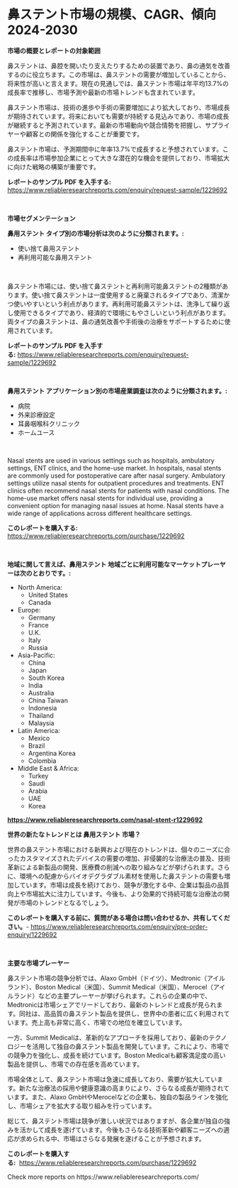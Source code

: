 <p><h1>鼻ステント市場の規模、CAGR、傾向 2024-2030</h1></p><p><strong>市場の概要とレポートの対象範囲</strong></p>
<p><p>鼻ステントは、鼻腔を開いたり支えたりするための装置であり、鼻の通気を改善するのに役立ちます。この市場は、鼻ステントの需要が増加していることから、将来性が高いと言えます。現在の見通しでは、鼻ステント市場は年平均13.7%の成長率で推移し、市場予測や最新の市場トレンドも含まれています。</p><p>鼻ステント市場は、技術の進歩や手術の需要増加により拡大しており、市場成長が期待されています。将来においても需要が持続する見込みであり、市場の成長が継続すると予測されています。最新の市場動向や競合情勢を把握し、サプライヤーや顧客との関係を強化することが重要です。</p><p>鼻ステント市場は、予測期間中に年率13.7%で成長すると予想されています。この成長率は市場参加企業にとって大きな潜在的な機会を提供しており、市場拡大に向けた戦略の構築が重要です。</p></p>
<p><strong>レポートのサンプル PDF を入手する:</strong> <a href="https://www.reliableresearchreports.com/enquiry/request-sample/1229692">https://www.reliableresearchreports.com/enquiry/request-sample/1229692</a></p>
<p>&nbsp;</p>
<p><strong>市場セグメンテーション</strong></p>
<p><strong>鼻用ステント タイプ別の市場分析は次のように分類されます。:</strong></p>
<p><ul><li>使い捨て鼻用ステント</li><li>再利用可能な鼻用ステント</li></ul></p>
<p>&nbsp;</p>
<p><p>鼻ステント市場には、使い捨て鼻ステントと再利用可能鼻ステントの2種類があります。使い捨て鼻ステントは一度使用すると廃棄されるタイプであり、清潔かつ使いやすいという利点があります。再利用可能鼻ステントは、洗浄して繰り返し使用できるタイプであり、経済的で環境にもやさしいという利点があります。両タイプの鼻ステントは、鼻の通気改善や手術後の治療をサポートするために使用されています。</p></p>
<p><strong>レポートのサンプル PDF を入手する:</strong>&nbsp;<a href="https://www.reliableresearchreports.com/enquiry/request-sample/1229692">https://www.reliableresearchreports.com/enquiry/request-sample/1229692</a></p>
<p>&nbsp;</p>
<p><strong> 鼻用ステント アプリケーション別の市場産業調査は次のように分類されます。:</strong></p>
<p><ul><li>病院</li><li>外来診療設定</li><li>耳鼻咽喉科クリニック</li><li>ホームユース</li></ul></p>
<p>&nbsp;</p>
<p><p>Nasal stents are used in various settings such as hospitals, ambulatory settings, ENT clinics, and the home-use market. In hospitals, nasal stents are commonly used for postoperative care after nasal surgery. Ambulatory settings utilize nasal stents for outpatient procedures and treatments. ENT clinics often recommend nasal stents for patients with nasal conditions. The home-use market offers nasal stents for individual use, providing a convenient option for managing nasal issues at home. Nasal stents have a wide range of applications across different healthcare settings.</p></p>
<p><strong>このレポートを購入する:</strong>&nbsp; <a href="https://www.reliableresearchreports.com/purchase/1229692">https://www.reliableresearchreports.com/purchase/1229692</a></p>
<p>&nbsp;</p>
<p><strong>地域に関して言えば、鼻用ステント 地域ごとに利用可能なマーケットプレーヤーは次のとおりです。:</strong></p>
<p><ul>
    <li>
        North America:
        <ul>
            <li>United States</li>
            <li>Canada</li>
        </ul>
    </li>
    <li>
        Europe:
        <ul>
            <li>Germany</li>
            <li>France</li>
            <li>U.K.</li>
            <li>Italy</li>
            <li>Russia</li>
        </ul>
    </li>
    <li>
        Asia-Pacific:
        <ul>
            <li>China</li>
            <li>Japan</li>
            <li>South Korea</li>
            <li>India</li>
            <li>Australia</li>
            <li>China Taiwan</li>
            <li>Indonesia</li>
            <li>Thailand</li>
            <li>Malaysia</li>
        </ul>
    </li>
    <li>
        Latin America:
        <ul>
            <li>Mexico</li>
            <li>Brazil</li>
            <li>Argentina Korea</li>
            <li>Colombia</li>
        </ul>
    </li>
    <li>
        Middle East & Africa:
        <ul>
            <li>Turkey</li>
            <li>Saudi</li>
            <li>Arabia</li>
            <li>UAE</li>
            <li>Korea</li>
        </ul>
    </li>
    </ul></p>
<p><strong><a href="https://www.reliableresearchreports.com/nasal-stent-r1229692">https://www.reliableresearchreports.com/nasal-stent-r1229692</a></strong>&nbsp;</p>
<p><strong>世界の新たなトレンドとは 鼻用ステント 市場？</strong></p>
<p><p>世界の鼻ステント市場における新興および現在のトレンドは、個々のニーズに合ったカスタマイズされたデバイスの需要の増加、非侵襲的な治療法の普及、技術革新による新製品の開発、医療費の削減への取り組みなどが挙げられます。さらに、環境への配慮からバイオデグラダブル素材を使用した鼻ステントの需要も増加しています。市場は成長を続けており、競争が激化する中、企業は製品の品質向上や市場拡大に注力しています。今後も、より効果的で持続可能な治療法の開発が市場のトレンドとなるでしょう。</p></p>
<p><strong>このレポートを購入する前に、質問がある場合は問い合わせるか、共有してください。</strong>- <a href="https://www.reliableresearchreports.com/enquiry/pre-order-enquiry/1229692">https://www.reliableresearchreports.com/enquiry/pre-order-enquiry/1229692</a></p>
<p>&nbsp;</p>
<p><strong>主要な市場プレーヤー</strong></p>
<p><p>​鼻ステント市場の競争分析では、Alaxo GmbH（ドイツ）、Medtronic（アイルランド）、Boston Medical（米国）、Summit Medical（米国）、Merocel（アイルランド）などの主要プレーヤーが挙げられます。これらの企業の中で、Medtronicは市場シェアでリードしており、最新のトレンドと成長が見られます。同社は、高品質の鼻ステント製品を提供し、世界中の患者に広く利用されています。売上高も非常に高く、市場での地位を確立しています。</p><p>一方、Summit Medicalは、革新的なアプローチを採用しており、最新のテクノロジーを活用して独自の鼻ステント製品を開発しています。これにより、市場での競争力を強化し、成長を続けています。Boston Medicalも顧客満足度の高い製品を提供し、市場での存在感を高めています。</p><p>市場全体として、鼻ステント市場は急速に成長しており、需要が拡大しています。新たな治療法の採用や健康意識の高まりにより、さらなる成長が期待されています。また、Alaxo GmbHやMerocelなどの企業も、独自の製品ラインを強化し、市場シェアを拡大する取り組みを行っています。</p><p>総じて、鼻ステント市場は競争が激しい状況ではありますが、各企業が独自の強みを活かして成長を遂げています。今後もさらなる技術革新や顧客ニーズへの適応が求められる中、市場はさらなる発展を遂げることが予想されます。</p></p>
<p><strong>このレポートを購入する:</strong>&nbsp;&nbsp;<a href="https://www.reliableresearchreports.com/purchase/1229692">https://www.reliableresearchreports.com/purchase/1229692</a></p>
<p>Check more reports on https://www.reliableresearchreports.com/</p>